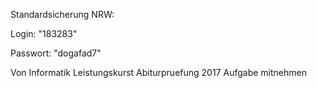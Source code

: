 Standardsicherung NRW:

Login: "183283"

Passwort: "dogafad7"

Von Informatik Leistungskurst Abiturpruefung 2017 Aufgabe mitnehmen